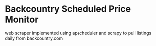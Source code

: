 # Backcountry Scheduled Price Monitor
 web scraper implemented using apscheduler and scrapy to pull listings daily from backcountry.com
